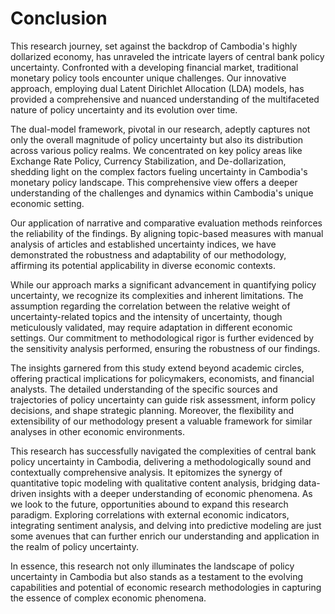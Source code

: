 # Conclusion

This research journey, set against the backdrop of Cambodia's highly dollarized economy, has unraveled the intricate layers of central bank policy uncertainty. Confronted with a developing financial market, traditional monetary policy tools encounter unique challenges. Our innovative approach, employing dual Latent Dirichlet Allocation (LDA) models, has provided a comprehensive and nuanced understanding of the multifaceted nature of policy uncertainty and its evolution over time.

The dual-model framework, pivotal in our research, adeptly captures not only the overall magnitude of policy uncertainty but also its distribution across various policy realms. We concentrated on key policy areas like Exchange Rate Policy, Currency Stabilization, and De-dollarization, shedding light on the complex factors fueling uncertainty in Cambodia's monetary policy landscape. This comprehensive view offers a deeper understanding of the challenges and dynamics within Cambodia's unique economic setting.

Our application of narrative and comparative evaluation methods reinforces the reliability of the findings. By aligning topic-based measures with manual analysis of articles and established uncertainty indices, we have demonstrated the robustness and adaptability of our methodology, affirming its potential applicability in diverse economic contexts.

While our approach marks a significant advancement in quantifying policy uncertainty, we recognize its complexities and inherent limitations. The assumption regarding the correlation between the relative weight of uncertainty-related topics and the intensity of uncertainty, though meticulously validated, may require adaptation in different economic settings. Our commitment to methodological rigor is further evidenced by the sensitivity analysis performed, ensuring the robustness of our findings.

The insights garnered from this study extend beyond academic circles, offering practical implications for policymakers, economists, and financial analysts. The detailed understanding of the specific sources and trajectories of policy uncertainty can guide risk assessment, inform policy decisions, and shape strategic planning. Moreover, the flexibility and extensibility of our methodology present a valuable framework for similar analyses in other economic environments.

This research has successfully navigated the complexities of central bank policy uncertainty in Cambodia, delivering a methodologically sound and contextually comprehensive analysis. It epitomizes the synergy of quantitative topic modeling with qualitative content analysis, bridging data-driven insights with a deeper understanding of economic phenomena. As we look to the future, opportunities abound to expand this research paradigm. Exploring correlations with external economic indicators, integrating sentiment analysis, and delving into predictive modeling are just some avenues that can further enrich our understanding and application in the realm of policy uncertainty.

In essence, this research not only illuminates the landscape of policy uncertainty in Cambodia but also stands as a testament to the evolving capabilities and potential of economic research methodologies in capturing the essence of complex economic phenomena.
